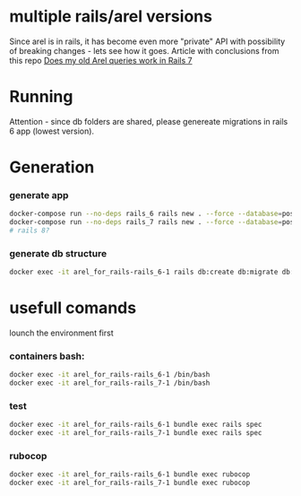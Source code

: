 # multiple rails/arel versions
Since arel is in rails, it has become even more "private" API with possibility of breaking changes - lets see how it goes.
Article with conclusions from this repo [Does my old Arel queries work in Rails 7](https://dis-button.github.io/does_arel_work_in_rails_7)

# Running
Attention - since db folders are shared, please genereate migrations in rails 6 app (lowest version).

# Generation
### generate app
```bash
docker-compose run --no-deps rails_6 rails new . --force --database=postgresql --api --skip-test
docker-compose run --no-deps rails_7 rails new . --force --database=postgresql --api --skip-test
# rails 8?
```
### generate db structure
```bash
docker exec -it arel_for_rails-rails_6-1 rails db:create db:migrate db:seed
```
# usefull comands
lounch the environment first
### containers bash:
```bash
docker exec -it arel_for_rails-rails_6-1 /bin/bash
docker exec -it arel_for_rails-rails_7-1 /bin/bash
```
### test
```bash
docker exec -it arel_for_rails-rails_6-1 bundle exec rails spec
docker exec -it arel_for_rails-rails_7-1 bundle exec rails spec
```

### rubocop
```bash
docker exec -it arel_for_rails-rails_6-1 bundle exec rubocop
docker exec -it arel_for_rails-rails_7-1 bundle exec rubocop
```
